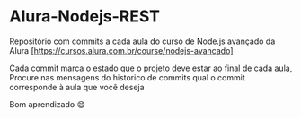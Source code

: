 # Alura-Nodejs-REST
Repositório com commits a cada aula do curso de Node.js avançado da Alura [https://cursos.alura.com.br/course/nodejs-avancado]

Cada commit marca o estado que o projeto deve estar ao final de cada aula,
Procure nas mensagens do historico de commits qual o commit corresponde à aula que você deseja

Bom aprendizado :smile:
